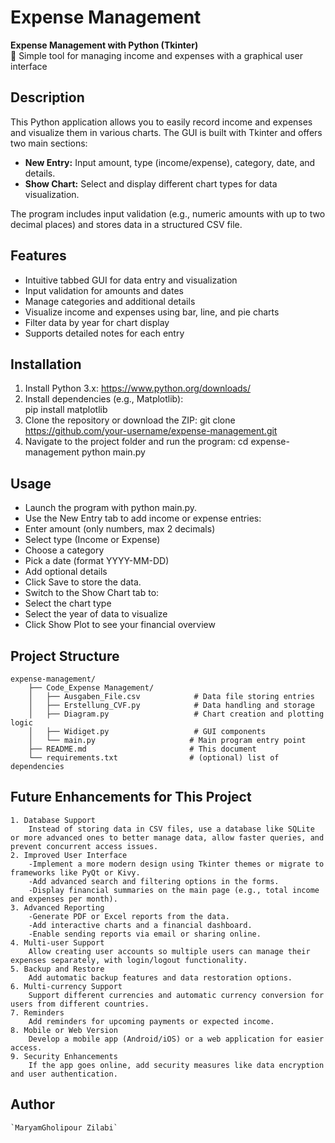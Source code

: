 # Expense Management

**Expense Management with Python (Tkinter)**  
🧮 Simple tool for managing income and expenses with a graphical user interface

## Description

This Python application allows you to easily record income and expenses and visualize them in various charts. The GUI is built with Tkinter and offers two main sections:

- **New Entry:** Input amount, type (income/expense), category, date, and details.
- **Show Chart:** Select and display different chart types for data visualization.

The program includes input validation (e.g., numeric amounts with up to two decimal places) and stores data in a structured CSV file.

## Features

- Intuitive tabbed GUI for data entry and visualization  
- Input validation for amounts and dates  
- Manage categories and additional details  
- Visualize income and expenses using bar, line, and pie charts  
- Filter data by year for chart display  
- Supports detailed notes for each entry  

## Installation

1. Install Python 3.x: https://www.python.org/downloads/  
2. Install dependencies (e.g., Matplotlib):  
   pip install matplotlib
3. Clone the repository or download the ZIP:
    git clone https://github.com/your-username/expense-management.git
4. Navigate to the project folder and run the program:
    cd expense-management
    python main.py

## Usage
- Launch the program with python main.py.
- Use the New Entry tab to add income or expense entries:
- Enter amount (only numbers, max 2 decimals)
- Select type (Income or Expense)
- Choose a category
- Pick a date (format YYYY-MM-DD)
- Add optional details
- Click Save to store the data.
- Switch to the Show Chart tab to:
- Select the chart type
- Select the year of data to visualize
- Click Show Plot to see your financial overview


## Project Structure
    expense-management/
        ├── Code_Expense Management/
        │   ├── Ausgaben_File.csv            # Data file storing entries
        │   ├── Erstellung_CVF.py            # Data handling and storage
        │   ├── Diagram.py                   # Chart creation and plotting logic
        │   ├── Widiget.py                   # GUI components
        │   └── main.py                     # Main program entry point
        ├── README.md                       # This document
        └── requirements.txt                # (optional) list of dependencies

## Future Enhancements for This Project
    1. Database Support
        Instead of storing data in CSV files, use a database like SQLite or more advanced ones to better manage data, allow faster queries, and prevent concurrent access issues.
    2. Improved User Interface
        -Implement a more modern design using Tkinter themes or migrate to frameworks like PyQt or Kivy.
        -Add advanced search and filtering options in the forms.
        -Display financial summaries on the main page (e.g., total income and expenses per month).
    3. Advanced Reporting
        -Generate PDF or Excel reports from the data.
        -Add interactive charts and a financial dashboard.
        -Enable sending reports via email or sharing online.
    4. Multi-user Support
        Allow creating user accounts so multiple users can manage their expenses separately, with login/logout functionality.
    5. Backup and Restore
        Add automatic backup features and data restoration options.
    6. Multi-currency Support
        Support different currencies and automatic currency conversion for users from different countries.
    7. Reminders
        Add reminders for upcoming payments or expected income.
    8. Mobile or Web Version
        Develop a mobile app (Android/iOS) or a web application for easier access.
    9. Security Enhancements
        If the app goes online, add security measures like data encryption and user authentication.


## Author

    `MaryamGholipour Zilabi`
